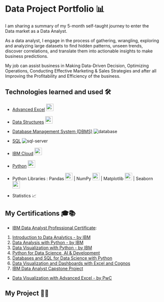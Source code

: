 # Data Project Portfolio :bar_chart:

I am sharing a summary of my 5-month self-taught journey to enter the Data market as a Data Analyst.

As a data analyst, I engage in the process of gathering, wrangling, exploring and analyzing large datasets to find hidden patterns, unseen trends, discover correlations, and translate them into actionable insights to make business predictions.

My job can assist business in Making Data-Driven Decision, Optimizing Operations, Conducting Effective Marketing & Sales Strategies and after all Improving the Profitability and Efficiency of the business.

## Technologies learned and used 🛠

- [Advanced Excel](https://coursera.org/share/40cb5b13e6521f14746db52efbf82302) <img src="https://user-images.githubusercontent.com/104643138/225980985-0f282fea-1c0d-473e-9ae5-ad696bf609e0.png" width="24" height="24"/>

- [Data Structures](https://www.javatpoint.com/data-structure-tutorial) <img src="https://user-images.githubusercontent.com/104643138/225981183-88f5dd6b-623c-4dca-bdc8-12f606c56c62.png" width="24" height="24"/>

- [Database Management System (DBMS)](https://coursera.org/share/b1478c9acc5b9a4f8bdf0af10ebffc60) ![database](https://user-images.githubusercontent.com/104643138/225988578-c41b93e3-c87f-4e37-900d-c29b0642869a.png)

- [SQL](https://coursera.org/share/b1478c9acc5b9a4f8bdf0af10ebffc60) ![sql-server](https://user-images.githubusercontent.com/104643138/225988921-80545762-6f28-4753-8ea8-e3f20b097f99.png)

- [IBM Cloud](https://cloud.ibm.com/login) <img src="https://user-images.githubusercontent.com/25181517/183911551-5e9953db-e713-4130-9f17-e2fd25ec9767.png" width="24" height="24"/>

- [Python](https://coursera.org/share/9633cd154ac74544f87f83434258a90b) <img src="https://user-images.githubusercontent.com/104643138/225982092-a7d3bbf1-35ba-4a2c-864e-3f4bf27902a3.png" width="24" height="24"/>

- Python Libraries : Pandas <img src="https://user-images.githubusercontent.com/104643138/225993416-31cf4034-962c-4842-8821-5a5ccfc8e729.png" width="24" height="24"/> | NumPy <img src="https://user-images.githubusercontent.com/104643138/225993758-e1b3af8b-47a0-405d-90ff-b2edeeac3d37.png" width="24" height="24"/> | Matplotlib <img src="https://user-images.githubusercontent.com/104643138/225994026-078da32e-a169-4f83-9fa4-fc0d00c911c1.png" width="24" height="24"/>
| Seaborn <img src="https://user-images.githubusercontent.com/104643138/225994199-d9f150a0-27b6-44bc-a581-2e21d7d0e9af.svg" width="24" height="24"/>

- Statistics :chart_with_upwards_trend:

## My Certifications :mortar_board::books:

- [IBM Data Analyst Professional Certificate](https://coursera.org/share/3d4974ef9593b8ac12d077d2914828db):
1. [Introduction to Data Analytics - by IBM](https://coursera.org/share/c1913357195dda5b11f966418de8506a)
2. [Data Analysis with Python - by IBM](https://coursera.org/share/9633cd154ac74544f87f83434258a90b)
3. [Data Visualization with Python - by IBM](https://coursera.org/share/1b6d1e7fddbfaaa040ce7ed9d1f0da54)
4. [Python for Data Science, AI & Development](https://coursera.org/share/c0b2a4844cf98696fbe46257b0548e14)
5. [Databases and SQL for Data Science with Python](https://coursera.org/share/b1478c9acc5b9a4f8bdf0af10ebffc60)
6. [Data Visualization and Dashboards with Excel and Cognos](https://coursera.org/share/af66719b224a639ffac8bc5e613ca89e)
7. [IBM Data Analyst Capstone Project](https://coursera.org/share/a1ef289a4268d617eb25d0a673fdfa03)

- [Data Visualization with Advanced Excel - by PwC](https://coursera.org/share/40cb5b13e6521f14746db52efbf82302)

## My Project :triangular_flag_on_post::rocket:
